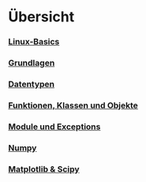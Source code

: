<!-- 
.. title: Verlaufsplan
.. slug: verlaufsplan
.. date: 2017-03-27 18:12:54 UTC+02:00
.. tags: 
.. category: 
.. link: 
.. description: 
.. type: text
.. author: Gabriel Kabbe
-->

# Übersicht

### [Linux-Basics](/vorlesungen/grundlagen)

### [Grundlagen]()

### [Datentypen]()

### [Funktionen, Klassen und Objekte]() 

### [Module und Exceptions]()

### [Numpy]()

### [Matplotlib & Scipy]()
